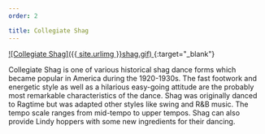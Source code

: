 ```yaml
---
order: 2

title: Collegiate Shag
---
```


<!--
<div class="gif-reveal" style="background-image: url('{{ site.urlimg }}shag-gif-cover.png');">
	<img src="{{ site.urlimg }}shag.gif" class="gif">
</div>
-->
[
![Collegiate Shag]({{ site.urlimg }}shag.gif)
](https://www.youtube.com/watch?v=i97J1c943LY){:target="_blank"}

Collegiate Shag is one of various historical shag dance forms which became popular in America during the 1920-1930s. The fast footwork and energetic style as well as a hilarious easy-going attitude are the probably most remarkable characteristics of the dance. Shag was originally danced to Ragtime but was adapted other styles like swing and R&B music. The tempo scale ranges from mid-tempo to upper tempos. Shag can also provide Lindy hoppers with some new ingredients for their dancing.
